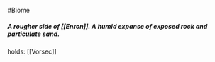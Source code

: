 #Biome
##### A rougher side of [[Enron]]. A humid expanse of exposed rock and particulate sand.

holds:
[[Vorsec]]